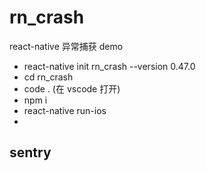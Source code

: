 # rn_crash

react-native 异常捕获 demo

- react-native init rn_crash --version 0.47.0
- cd rn_crash
- code . (在 vscode 打开)
- npm i
- react-native run-ios
-

## sentry
